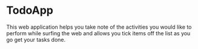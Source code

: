 # TodoApp
This web application helps you take note of the activities you would like to perform while surfing the web and allows you tick items off the list as you go get your tasks done.
